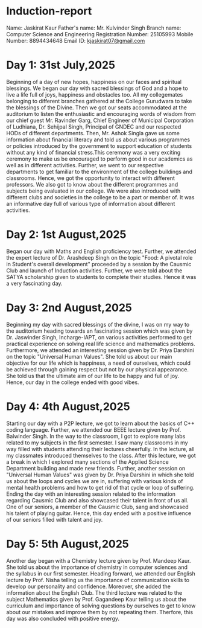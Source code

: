 # Induction-report
Name: Jaskirat Kaur
Father's name: Mr. Kulvinder Singh
Branch name: Computer Science and Engineering
Registration Number: 25105993
Mobile Number: 8894434648
Email ID: kjaskirat07@gmail.com
# Day 1: 31st July,2025
Beginning of a day of new hopes, happiness on our faces and spiritual blessings. We began our day with sacred blessings of God and a hope to live a life full of joys, happiness and obstacles too. All my collegemates belonging to different branches gathered at the College Gurudwara to take the blessings of the Divine. Then we got our seats accommodated at the auditorium to listen the enthusiastic and encouraging words of wisdom from our chief guest Mr. Ravinder Garg, Chief Engineer of Municipal Corporation of Ludhiana, Dr. Sehijpal Singh, Principal of GNDEC and our respected HODs of different departments. Then, Mr. Ashok Singla gave us some information about financial literacy and told us about various programmes or policies introduced by the government to support education of students without any kind of financial stress.This ceremony was a very exciting ceremony to make us be encouraged to perform good in our academics as well as in different activities. Further, we went to our respective departments to get familiar to the environment of the college buildings and classrooms. Hence, we got the opportunity to interact with different professors. We also got to know about the different programmes and subjects being evaluated in our college. We were also introduced with different clubs and societies in the college to be a part or member of. It was an informative day full of various type of information about different activities.
# Day 2: 1st August,2025
Began our day with Maths and English proficiency test. Further, we attended the expert lecture of Dr. Arashdeep Singh on the topic "Food: A pivotal role in Student's overall development" proceeded by a session by the Causmic Club and launch of Induction activities. Further, we were told about the SATYA scholarship given to students to complete their studies. Hence it was a very fascinating day.
# Day 3: 2nd August,2025
Beginning my day with sacred blessings of the divine, I was on my way to the auditorium heading towards an fascinating session which was given by Dr. Jaswinder Singh, Incharge-IAPT, on various activities performed to get practical experience on solving real life science and mathematics problems. Furthermore, we attended an interesting session given by Dr. Priya Darshini on the topic "Universal Human Values". She told us about our main objective for our life which is happiness, a need of ourselves, which could be achieved through gaining respect but not by our physical appearance. She told us that the ultimate aim of our life to be happy and full of joy. Hence, our day in the college ended with good vibes.
# Day 4: 4th August,2025
Starting our day with a P2P lecture, we got to learn about the basics of C++ coding language. Further, we attended our BEEE lecture given by Prof. Balwinder Singh. In the way to the classroom, I got to explore many labs related to my subjects in the first semester. I saw many classrooms in my way filled with students attending their lectures cheerfully. In the lecture, all my classmates introduced themselves to the class. After this lecture, we got a break in which I explored many sections of the Applied Science Department building and made new friends. Further, another session on "Universal Human Values" was given by Dr. Priya Darshini in which she told us about the loops and cycles we are in, suffering with various kinds of mental health problems and how to get rid of that cycle or loop of suffering. Ending the day with an interesting session related to the information regarding Causmic Club and also showcased their talent in front of us all. One of our seniors, a member of the Causmic Club, sang and showcased his talent of playing guitar. Hence, this day ended with a positive influence of our seniors filled with talent and joy.
# Day 5: 5th August,2025
Another day began with a Chemistry lecture given by Prof. Mandeep Kaur. She told us about the importance of chemistry in computer sciences and the syllabus in our first semester. Heading forward, we attended our English lecture by Prof. Nisha telling us the importance of communication skills to develop our personality and confidence. Moreover, she added the information about the English Club. The third lecture was related to the subject Mathematics given by Prof. Gagandeep Kaur telling us about the curriculum and importance of solving questions by ourselves to get to know about our mistakes and improve them by not repeating them. Therfore, this day was also concluded with positive energy.

